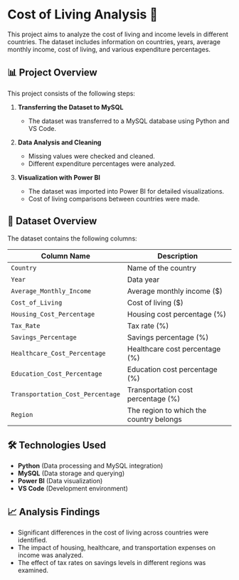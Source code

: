# Cost of Living Analysis 🚀  

This project aims to analyze the cost of living and income levels in different countries. The dataset includes information on countries, years, average monthly income, cost of living, and various expenditure percentages.  

## 📊 Project Overview  

This project consists of the following steps:  

1. **Transferring the Dataset to MySQL**  
   - The dataset was transferred to a MySQL database using Python and VS Code.  

2. **Data Analysis and Cleaning**  
   - Missing values were checked and cleaned.  
   - Different expenditure percentages were analyzed.  

3. **Visualization with Power BI**  
   - The dataset was imported into Power BI for detailed visualizations.  
   - Cost of living comparisons between countries were made.  

## 📁 Dataset Overview  

The dataset contains the following columns:  

| Column Name | Description |
|-------------|------------|
| `Country` | Name of the country |
| `Year` | Data year |
| `Average_Monthly_Income` | Average monthly income ($) |
| `Cost_of_Living` | Cost of living ($) |
| `Housing_Cost_Percentage` | Housing cost percentage (%) |
| `Tax_Rate` | Tax rate (%) |
| `Savings_Percentage` | Savings percentage (%) |
| `Healthcare_Cost_Percentage` | Healthcare cost percentage (%) |
| `Education_Cost_Percentage` | Education cost percentage (%) |
| `Transportation_Cost_Percentage` | Transportation cost percentage (%) |
| `Region` | The region to which the country belongs |

## 🛠 Technologies Used  

- **Python** (Data processing and MySQL integration)  
- **MySQL** (Data storage and querying)  
- **Power BI** (Data visualization)  
- **VS Code** (Development environment)  

## 📈 Analysis Findings  

- Significant differences in the cost of living across countries were identified.  
- The impact of housing, healthcare, and transportation expenses on income was analyzed.  
- The effect of tax rates on savings levels in different regions was examined.  


```python

